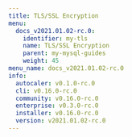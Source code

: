 ```yaml
---
title: TLS/SSL Encryption
menu:
  docs_v2021.01.02-rc.0:
    identifier: my-tls
    name: TLS/SSL Encryption
    parent: my-mysql-guides
    weight: 45
menu_name: docs_v2021.01.02-rc.0
info:
  autocaler: v0.1.0-rc.0
  cli: v0.16.0-rc.0
  community: v0.16.0-rc.0
  enterprise: v0.3.0-rc.0
  installer: v0.16.0-rc.0
  version: v2021.01.02-rc.0
---
```



